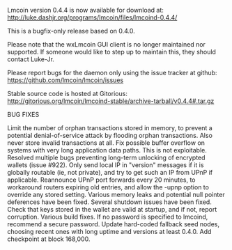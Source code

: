 Lmcoin version 0.4.4 is now available for download at:
http://luke.dashjr.org/programs/lmcoin/files/lmcoind-0.4.4/

This is a bugfix-only release based on 0.4.0.

Please note that the wxLmcoin GUI client is no longer maintained nor supported. If someone would like to step up to maintain this, they should contact Luke-Jr.

Please report bugs for the daemon only using the issue tracker at github:
https://github.com/lmcoin/lmcoin/issues

Stable source code is hosted at Gitorious:
http://gitorious.org/lmcoin/lmcoind-stable/archive-tarball/v0.4.4#.tar.gz

BUG FIXES

Limit the number of orphan transactions stored in memory, to prevent a potential denial-of-service attack by flooding orphan transactions. Also never store invalid transactions at all.
Fix possible buffer overflow on systems with very long application data paths. This is not exploitable.
Resolved multiple bugs preventing long-term unlocking of encrypted wallets (issue #922).
Only send local IP in "version" messages if it is globally routable (ie, not private), and try to get such an IP from UPnP if applicable.
Reannounce UPnP port forwards every 20 minutes, to workaround routers expiring old entries, and allow the -upnp option to override any stored setting.
Various memory leaks and potential null pointer deferences have been
fixed.
Several shutdown issues have been fixed.
Check that keys stored in the wallet are valid at startup, and if not,
report corruption.
Various build fixes.
If no password is specified to lmcoind, recommend a secure password.
Update hard-coded fallback seed nodes, choosing recent ones with long uptime and versions at least 0.4.0.
Add checkpoint at block 168,000.

